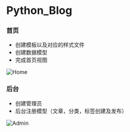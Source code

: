 # Python_Blog

### 首页
* 创建模板以及对应的样式文件
* 创建数据模型
* 完成首页视图

![Home](https://fjun.oss-cn-qingdao.aliyuncs.com/Home.png?Expires=1524222535&OSSAccessKeyId=TMP.AQHwhw69gejRMKbDV_SCpO-0iFbCdOALOAwb39bCvlT1Il4gvAWhqL2V2giNADAtAhUA0Aux_gcNmwSJ7Qtd8uyi3lsZBJoCFGZHDwVSvEImlZEmPvldIkjHLCvN&Signature=ifWcwKr%2FPxG%2FTWzGYxhzqX4QiSY%3D)

### 后台
* 创建管理员
* 后台注册模型（文章，分类，标签创建及发布）

![Admin](https://fjun.oss-cn-qingdao.aliyuncs.com/Admin.png?Expires=1524222590&OSSAccessKeyId=TMP.AQHwhw69gejRMKbDV_SCpO-0iFbCdOALOAwb39bCvlT1Il4gvAWhqL2V2giNADAtAhUA0Aux_gcNmwSJ7Qtd8uyi3lsZBJoCFGZHDwVSvEImlZEmPvldIkjHLCvN&Signature=D7jmGR7QL4F3%2FP%2F6f9sNRLhbvdo%3D)
